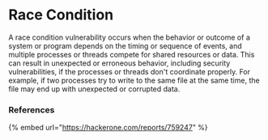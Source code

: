 # Race Condition

A race condition vulnerability occurs when the behavior or outcome of a system or program depends on the timing or sequence of events, and multiple processes or threads compete for shared resources or data. This can result in unexpected or erroneous behavior, including security vulnerabilities, if the processes or threads don't coordinate properly. For example, if two processes try to write to the same file at the same time, the file may end up with unexpected or corrupted data.

### References

{% embed url="https://hackerone.com/reports/759247" %}
